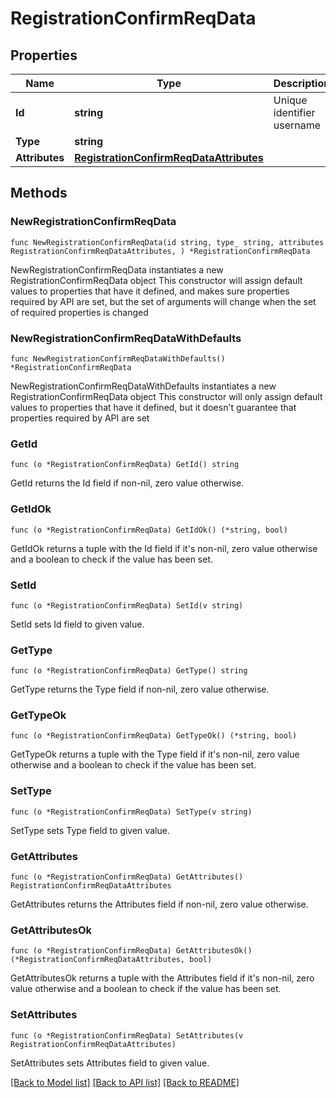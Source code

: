 # RegistrationConfirmReqData

## Properties

Name | Type | Description | Notes
------------ | ------------- | ------------- | -------------
**Id** | **string** | Unique identifier username | 
**Type** | **string** |  | 
**Attributes** | [**RegistrationConfirmReqDataAttributes**](RegistrationConfirmReqDataAttributes.md) |  | 

## Methods

### NewRegistrationConfirmReqData

`func NewRegistrationConfirmReqData(id string, type_ string, attributes RegistrationConfirmReqDataAttributes, ) *RegistrationConfirmReqData`

NewRegistrationConfirmReqData instantiates a new RegistrationConfirmReqData object
This constructor will assign default values to properties that have it defined,
and makes sure properties required by API are set, but the set of arguments
will change when the set of required properties is changed

### NewRegistrationConfirmReqDataWithDefaults

`func NewRegistrationConfirmReqDataWithDefaults() *RegistrationConfirmReqData`

NewRegistrationConfirmReqDataWithDefaults instantiates a new RegistrationConfirmReqData object
This constructor will only assign default values to properties that have it defined,
but it doesn't guarantee that properties required by API are set

### GetId

`func (o *RegistrationConfirmReqData) GetId() string`

GetId returns the Id field if non-nil, zero value otherwise.

### GetIdOk

`func (o *RegistrationConfirmReqData) GetIdOk() (*string, bool)`

GetIdOk returns a tuple with the Id field if it's non-nil, zero value otherwise
and a boolean to check if the value has been set.

### SetId

`func (o *RegistrationConfirmReqData) SetId(v string)`

SetId sets Id field to given value.


### GetType

`func (o *RegistrationConfirmReqData) GetType() string`

GetType returns the Type field if non-nil, zero value otherwise.

### GetTypeOk

`func (o *RegistrationConfirmReqData) GetTypeOk() (*string, bool)`

GetTypeOk returns a tuple with the Type field if it's non-nil, zero value otherwise
and a boolean to check if the value has been set.

### SetType

`func (o *RegistrationConfirmReqData) SetType(v string)`

SetType sets Type field to given value.


### GetAttributes

`func (o *RegistrationConfirmReqData) GetAttributes() RegistrationConfirmReqDataAttributes`

GetAttributes returns the Attributes field if non-nil, zero value otherwise.

### GetAttributesOk

`func (o *RegistrationConfirmReqData) GetAttributesOk() (*RegistrationConfirmReqDataAttributes, bool)`

GetAttributesOk returns a tuple with the Attributes field if it's non-nil, zero value otherwise
and a boolean to check if the value has been set.

### SetAttributes

`func (o *RegistrationConfirmReqData) SetAttributes(v RegistrationConfirmReqDataAttributes)`

SetAttributes sets Attributes field to given value.



[[Back to Model list]](../README.md#documentation-for-models) [[Back to API list]](../README.md#documentation-for-api-endpoints) [[Back to README]](../README.md)


